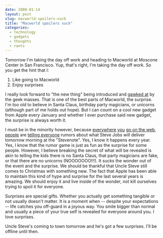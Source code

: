```yaml
---
date: 2008-01-14
layout: post
slug: macworld-spoilers-suck
title: "Macworld spoilers suck"
categories:
  - technology
  - gadgets
  - thoughts
  - rants
---
```


Tomorrow I'm taking the day off work and heading to Macworld at Moscone Center in San Francisco. Yup, that's right, I'm taking the day off work. So you get the hint that I:

1. Like going to Macworld
2. Enjoy surprises

I really look forward to "the new thing" being introduced and [gawked at](http://youtube.com/watch?v=TRvCZRb-vD0) by the geek masses. That is one of the best parts of Macworld, the surprise. I'm too old to believe in Santa Claus, birthday party magicians, or unicorns (although part of me holds out hope). But I can count on a cool new gadget from Apple every January and whether I ever purchase said new gadget, the surprise is always worth it.

I must be in the minority however, because [everywhere](http://www.dvorak.org/blog/?p=15203) [you](http://blogs.digitalmediaonlineinc.com/TechUniverse/entry/200801144) [go on the web](http://gizmodo.com/343990/macworld-rumor-mac-tablet-not-coming-this-year-first-macworld-spyshots-appear), [people](http://www.myitablet.com/macworld-keynote-rumors-go-wild-as-hours-tick-down-141908.php) are [telling everyone](http://hothardware.com/cs2007/forums/thread/291852.aspx) rumors about what Steve Jobs will deliver tomorrow morning at the "Stevenote". Yes, I know it happens every year. Yes, I know that the rumor game is just as fun as the surprise for some people. However, I believe breaking the secret of what will be revealed is akin to telling the kids there is no Santa Claus, that party magicians are fake, or that there are no unicorns (NOOOOOOO!!!). It sucks the wonder out of the event and the surprise. We should be thankful that Uncle Steve still comes to Christmas with something new. The fact that Apple has been able to maintain this kind of hype and surprise for the last several years is amazing. We should enjoy it and live inside of the wonder, not kill ourselves trying to spoil it for everyone.

Surprises are special gifts. Whether you actually get something tangible or not usually doesn't matter. It is a moment when -- despite your expectations -- life catches you off-guard in a joyous way. You smile bigger than normal and usually a piece of your true self is revealed for everyone around you. I love surprises.

Uncle Steve's coming to town tomorrow and he's got a few surprises. I'll be offline until then.
